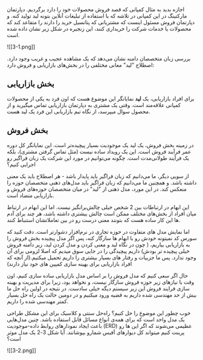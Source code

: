 اجازه بدید به مثال کمپانی که قصد فروش محصولات خود را دارد برگردیم. دپارتمان مارکتینگ در این کمپانی در تلاشه که با استفاده از تبلیغات آنلاین بتونه لید تولید کنه. و دپارتمان فروش مسئول اینست که مشتریانی که پتانسیل خرید را دارند را متقاعد کند که محصولات یا خدمات شرکت را خریداری کنند، این زنجیره در شکل زیر نشان داده شده است.

![[3-1.png]]

بررسی زبان متخصصان دامنه نشان می‌دهد که یک مشاهده عجیب و غریب وجود دارد. اصطلاح "لید" معانی مختلفی را در بخش‌های بازاریابی و فروش دارد:
## بخش بازاریابی
برای افراد بازاریابی، یک **لید** نمایانگر این موضوع هست که اون فرد به یکی از محصولات کمپانی علاقه‌مند است. وقتی یک مشتری به دپارتمان بازاریابی تماس میگیرید و از محصول سوال میپرسد، از نگاه تیم بازاریابی این فرد یک لید هست.
## بخش فروش
در زمینه بخش فروش، یک لید یک موجودیت بسیار پیچیده‌تر است. این نمایانگر کل دوره عمر فرآیند فروش است. این یک رویداد ساده نیست (مثل تماس گرفتن مشتری)، بلکه یک فرآیند طولانی‌مدت است.
چگونه می‌توانیم در مورد این شرکت یک زبان فراگیر رو اجرایی کنیم؟

از سویی دیگر، ما می‌دانیم که زبان فراگیر باید پایدار باشد - هر اصطلاح باید یک معنی داشته باشد. و همچنین ما می‌دانیم که زبان فراگیر باید مدل‌های ذهنی متخصصان حوزه را منعکس کند. در این مورد، مدل ذهنی از "لید" در میان متخصصان حوزه‌های فروش و بازاریابی متضاد است.

این ابهام در ارتباطات بین 2 شخص خیلی چالش‌برانگیز نیست. اما این ابهام در ارتباط میان افراد از بخش‌های مختلف ممکن است چالش بیشتری داشته باشد، هر چند برای آدم ها این کار ساده هست که بتونند معنی درست رو در بین تعاملاتشان استنباط کنند.

اما نمایش مدل های متفاوت در حوزه تجاری در نرم‌افزار دشوارتر است. 
دقت کنید که سورس کد نمیتونه خودش رو با ابهام ها سازگار کنه، پس اگر مدل پیچیده بخش فروش را به بازاریابی بیاریم، ( چون در نگاه لید و معنی کردن و مدل کردن لید، زیر دامنه فروش خیلی پیچیده تر بودش) داریم پیچیدگی را در جایی سوق میدیم که اصلا لزومی برای آن وجود ندارد.
پس ما جزییات و رفتار های بسیار بیشتری را داریم تحمیل میکنیم.(از آنچه که افراد بازاریابی برای بهینه سازی کمپین های خود نیاز دارند) 

حال اگر سعی کنیم که مدل فروش را بر اساس مدل بازاریابی ساده سازی کنیم، اون وقت با نیازهای زیر حوزه فروش سازگار نیست، و نخواهد بود، زیرا برای مدیریت و بهینه سازی فرایند فروش این زیر سیستم دیگه خیلی سادست. در نتیجه در اولین راه حل ما بیش از حد مهندسی شده داریم به قضیه ورود میکنیم و در دومین حالت یک راه حل بسیار کمتر مهندسی شده  را داریم. 

خوب چطور این موضوع را حل کنیم؟
راه‌حل سنتی و کلاسیک برای این مشکل طراحی یک مدل واحد است که برای همه‌ی انواع مسائل قابل استفاده باشد. چنین مدل‌هایی باعث ایجاد نمودارهای روابط داده-موجودیت (ERD) عظیمی می‌شوند که اگر این ها رو پرینت کنیم  میتواند کل دیوارهای آفیس شمارو بپوشانند. آیا شکل 3-2 یک مدل موثر است؟

![[3-2.png]]

